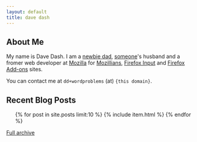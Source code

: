 ```yaml
---
layout: default
title: dave dash
---
```


## About Me

My name is Dave Dash.
I am a [newbie dad][baby],
[someone][kt]'s husband
and a fromer web developer at
[Mozilla][m] for [Mozillians][mo],
[Firefox Input][i] and [Firefox Add-ons][a] sites.

You can contact me at `dd+wordproblems` (at) `{this domain}`.

[mo]: http://mozillians.org
[i]: http://input.firefox.com/
[a]: http://addons.mozilla.org/en-US/firefox/
[baby]: /tag/baby
[m]: /tag/mozilla
[kt]: http://katiebonn.com

## Recent Blog Posts
<ol>
{% for post in site.posts limit:10 %}
    {% include item.html %}
{% endfor %}
</ol>


[Full archive](archive)


